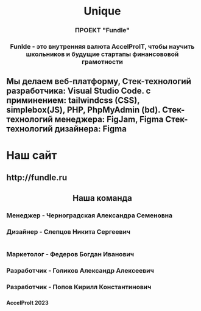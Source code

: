 <h1 align="center">Unique</h1>
<h3 align="center">ПРОЕКТ "Fundle"</h3>
<h3 align="center">Funlde - это внутренняя валюта AccelProIT, чтобы научить школьников и будущие стартапы финансововой грамотности</h3>
<h2>Мы делаем веб-платформу, 
Стек-технологий разработчика: Visual Studio Code.
с приминением: tailwindcss (CSS), simplebox(JS), PHP, PhpMyAdmin (bd).
Стек-технологий менеджера: FigJam, Figma
Стек-технологий дизайнера: Figma</2h>
<h1>Наш сайт</h1>
<h2>http://fundle.ru</h2>
<h2 align="center">Наша команда</h2>
<h3></h3>
<h3>Менеджер - Черноградская Александра Семеновна</h3>
<h3></h3>
<h3>Дизайнер - Слепцов Никита Сергеевич</h3>
<h1></h1>
<h3>Маркетолог - Федеров Богдан Иванович</h3>
<h3></h3>
<h3>Разработчик - Голиков Александр Алексеевич</h3>
<h3></h3>
<h3>Разработчик - Попов Кирилл Константинович</h3>
<h3></h3>

<h4>AccelProIt 2023</h4>
